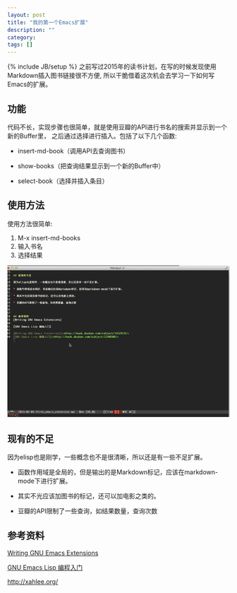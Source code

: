 ```yaml
---
layout: post
title: "我的第一个Emacs扩展"
description: ""
category: 
tags: []
---
```

{% include JB/setup %}
之前写过2015年的读书计划，在写的时候发现使用Markdown插入图书链接很不方便, 所以干脆借着这次机会去学习一下如何写Emacs的扩展。
##  功能

代码不长，实现步骤也很简单，就是使用豆瓣的API进行书名的搜索并显示到一个新的Buffer里， 之后通过选择进行插入。包括了以下几个函数:

* insert-md-book（调用API去查询图书）

* show-books（把查询结果显示到一个新的Buffer中）

* select-book（选择并插入条目）

## 使用方法

使用方法很简单:

1. M-x insert-md-books
2. 输入书名
3. 选择结果

<img style="margin-left:0" src="/img/emacs_md_book.gif"/>

## 现有的不足

因为elisp也是刚学，一些概念也不是很清晰，所以还是有一些不足扩展。

* 函数作用域是全局的，但是输出的是Markdown标记，应该在markdown-mode下进行扩展。

* 其实不光应该加图书的标记，还可以加电影之类的。

* 豆瓣的API限制了一些查询，如结果数量，查询次数

## 参考资料

[Writing GNU Emacs Extensions]

[GNU Emacs Lisp 编程入门]

<http://xahlee.org/>

[Writing GNU Emacs Extensions]:<http://book.douban.com/subject/1432819/>
[GNU Emacs Lisp 编程入门]:<http://book.douban.com/subject/1240500/>

